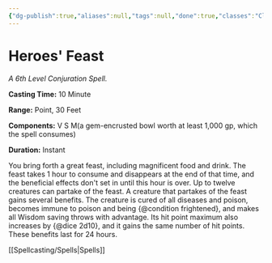 ```yaml
---
{"dg-publish":true,"aliases":null,"tags":null,"done":true,"classes":"Cleric, Druid,","spellLevel":6,"school":"Conjuration","source":"PHB","permalink":"/spells/heroes-feast/","dgHomeLink":false,"dgPassFrontmatter":true}
---
```


# Heroes' Feast
*A 6th Level Conjuration Spell.*

**Casting Time:** 10 Minute

**Range:** Point, 30 Feet

**Components:** V S M(a gem-encrusted bowl worth at least 1,000 gp, which the spell consumes)

**Duration:** Instant

You bring forth a great feast, including magnificent food and drink. The feast takes 1 hour to consume and disappears at the end of that time, and the beneficial effects don't set in until this hour is over. Up to twelve creatures can partake of the feast.
A creature that partakes of the feast gains several benefits. The creature is cured of all diseases and poison, becomes immune to poison and being {@condition frightened}, and makes all Wisdom saving throws with advantage. Its hit point maximum also increases by {@dice 2d10}, and it gains the same number of hit points. These benefits last for 24 hours.

[[Spellcasting/Spells|Spells]]